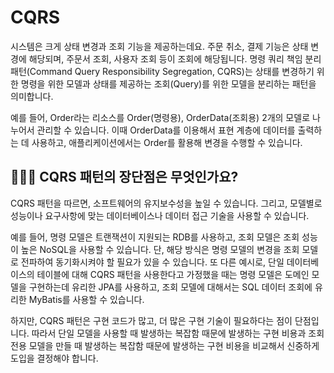 # CQRS  

시스템은 크게 상태 변경과 조회 기능을 제공하는데요. 주문 취소, 결제 기능은 상태 변경에 해당되며, 주문서 조회, 사용자 조회 등이 조회에 해당됩니다. 명령 쿼리 책임 분리 패턴(Command Query Responsibility Segregation, CQRS)는 상태를 변경하기 위한 명령을 위한 모델과 상태를 제공하는 조회(Query)를 위한 모델을 분리하는 패턴을 의미합니다. 

예를 들어, Order라는 리소스를 Order(명령용), OrderData(조회용) 2개의 모델로 나누어서 관리할 수 있습니다. 이때 OrderData를 이용해서 표현 계층에 데이터를 출력하는 데 사용하고, 애플리케이션에서는 Order를 활용해 변경을 수행할 수 있습니다.

## 🤷🏻‍♂️ CQRS 패턴의 장단점은 무엇인가요? 

CQRS 패턴을 따르면, 소프트웨어의 유지보수성을 높일 수 있습니다. 그리고, 모델별로 성능이나 요구사항에 맞는 데이터베이스나 데이터 접근 기술을 사용할 수 있습니다.

예를 들어, 명령 모델은 트랜잭션이 지원되는 RDB를 사용하고, 조회 모델은 조회 성능이 높은 NoSQL을 사용할 수 있습니다. 단, 해당 방식은 명령 모델의 변경을 조회 모델로 전파하여 동기화시켜야 할 필요가 있을 수 있습니다. 또 다른 예시로, 단일 데이터베이스의 테이블에 대해 CQRS 패턴을 사용한다고 가정했을 때는 명령 모델은 도메인 모델을 구현하는데 유리한 JPA를 사용하고, 조회 모델에 대해서는 SQL 데이터 조회에 유리한 MyBatis를 사용할 수 있습니다.

하지만, CQRS 패턴은 구현 코드가 많고, 더 많은 구현 기술이 필요하다는 점이 단점입니다. 따라서 단일 모델을 사용할 때 발생하는 복잡함 때문에 발생하는 구현 비용과 조회 전용 모델을 만들 때 발생하는 복잡함 때문에 발생하는 구현 비용을 비교해서 신중하게 도입을 결정해야 합니다.